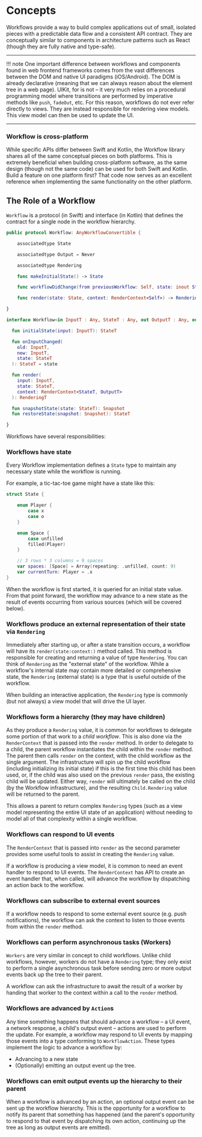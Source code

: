# Concepts

Workflows provide a way to build complex applications out of small, isolated pieces with a predictable data flow and a consistent API contract. They are conceptually similar to components in architecture patterns such as React (though they are fully native and type-safe).

----

!!! note
    One important difference between workflows and components found in web frontend frameworks comes from the vast differences between the DOM and native UI paradigms (iOS/Android). The DOM is already declarative (meaning that we can always reason about the element tree in a web page). UIKit, for is not – it very much relies on a procedural programming model where transitions are performed by imperative methods like `push`, `fadeOut`, etc. For this reason, workflows do not ever refer directly to views. They are instead responsible for rendering view models. This view model can then be used to update the UI.

----

### Workflow is cross-platform

While specific APIs differ between Swift and Kotlin, the Workflow library shares all of the same conceptual pieces on both platforms. This is extremely beneficial when building cross-platform software, as the same design (though not the same code) can be used for both Swift and Kotlin. Build a feature on one platform first? That code now serves as an excellent reference when implementing the same functionality on the other platform.


## The Role of a Workflow

`Workflow` is a protocol (in Swift) and interface (in Kotlin) that defines the contract for a single node in the workflow hierarchy.

```swift tab="Swift"
public protocol Workflow: AnyWorkflowConvertible {

    associatedtype State

    associatedtype Output = Never

    associatedtype Rendering

    func makeInitialState() -> State

    func workflowDidChange(from previousWorkflow: Self, state: inout State)

    func render(state: State, context: RenderContext<Self>) -> Rendering

}

```

```kotlin tab="Kotlin"
interface Workflow<in InputT : Any, StateT : Any, out OutputT : Any, out RenderingT : Any> {

  fun initialState(input: InputT): StateT

  fun onInputChanged(
    old: InputT,
    new: InputT,
    state: StateT
  ): StateT = state

  fun render(
    input: InputT,
    state: StateT,
    context: RenderContext<StateT, OutputT>
  ): RenderingT

  fun snapshotState(state: StateT): Snapshot
  fun restoreState(snapshot: Snapshot): StateT

}

```

Workflows have several responsibilities:

### Workflows have state

Every Workflow implementation defines a `State` type to maintain any necessary state while the workflow is running.

For example, a tic-tac-toe game might have a state like this:

```swift
struct State {

    enum Player {
        case x
        case o
    }

    enum Space {
        case unfilled
        filled(Player)
    }

    // 3 rows * 3 columns = 9 spaces
    var spaces: [Space] = Array(repeating: .unfilled, count: 9)
    var currentTurn: Player = .x
}
```

When the workflow is first started, it is queried for an initial state value. From that point forward, the workflow may advance to a new state as the result of events occurring from various sources (which will be covered below).

### Workflows produce an external representation of their state via `Rendering`

Immediately after starting up, or after a state transition occurs, a workflow will have its `render(state:context:)` method called. This method is responsible for creating and returning a value of type `Rendering`. You can think of `Rendering` as the "external state" of the workflow. While a workflow's internal state may contain more detailed or comprehensive state, the `Rendering` (external state) is a type that is useful outside of the workflow.

When building an interactive application, the `Rendering` type is commonly (but not always) a view model that will drive the UI layer.


### Workflows form a hierarchy (they may have children)

As they produce a `Rendering` value, it is common for workflows to delegate some portion of that work to a _child workflow_. This is also done via the `RenderContext` that is passed into the `render` method. In order to delegate to a child, the parent workflow instantiates the child within the `render` method. The parent then calls `render` on the context, with the child workflow as the single argument. The infrastructure will spin up the child workflow (including initializing its initial state) if this is the first time this child has been used, or, if the child was also used on the previous `render` pass, the existing child will be updated. Either way, `render` will ultimately be called on the child (by the Workflow infrastructure), and the resulting `Child.Rendering` value will be returned to the parent.

This allows a parent to return complex `Rendering` types (such as a view model representing the entire UI state of an application) without needing to model all of that complexity within a single workflow.


### Workflows can respond to UI events

The `RenderContext` that is passed into `render` as the second parameter provides some useful tools to assist in creating the `Rendering` value.

If a workflow is producing a view model, it is common to need an event handler to respond to UI events. The `RenderContext` has API to create an event handler that, when called, will advance the workflow by dispatching an action back to the workflow.


### Workflows can subscribe to external event sources

If a workflow needs to respond to some external event source (e.g. push notifications), the workflow can ask the context to listen to those events from within the `render` method.


### Workflows can perform asynchronous tasks (Workers)

`Workers` are very similar in concept to child workflows. Unlike child workflows, however, workers do not have a `Rendering` type; they only exist to perform a single asynchronous task before sending zero or more output events back up the tree to their parent.

A workflow can ask the infrastructure to await the result of a worker by handing that worker to the context within a call to the `render` method.

### Workflows are advanced by `Action`s

Any time something happens that should advance a workflow – a UI event, a network response, a child's output event – actions are used to perform the update. For example, a workflow may respond to UI events by mapping those events into a type conforming to `WorkflowAction`. These types implement the logic to advance a workflow by:

- Advancing to a new state
- (Optionally) emitting an output event up the tree.


### Workflows can emit output events up the hierarchy to their parent

When a workflow is advanced by an action, an optional output event can be sent up the workflow hierarchy. This is the opportunity for a workflow to notify its parent that something has happened (and the parent's opportunity to respond to that event by dispatching its own action, continuing up the tree as long as output events are emitted).
